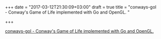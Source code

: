 +++
date = "2017-03-12T21:30:09+03:00"
draft = true
title = "conways-gol - Conway's Game of Life implemented with Go and OpenGL. "

+++

<p><a href="https://t.co/GS1bcxxivh">conways-gol - Conway's Game of Life implemented with Go and OpenGL. </a></p>
